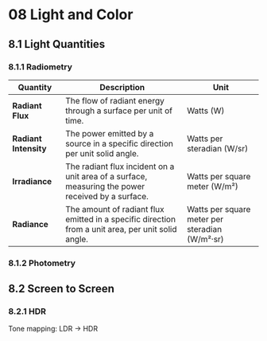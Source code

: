 # 08 Light and Color
## 8.1 Light Quantities
### 8.1.1 Radiometry

| **Quantity**         | **Description**                                                                                       | **Unit**                |
|----------------------|-------------------------------------------------------------------------------------------------------|-------------------------|
| **Radiant Flux**      | The flow of radiant energy through a surface per unit of time.                                         | Watts (W)               |
| **Radiant Intensity** | The power emitted by a source in a specific direction per unit solid angle.                            | Watts per steradian (W/sr) |
| **Irradiance**        | The radiant flux incident on a unit area of a surface, measuring the power received by a surface.      | Watts per square meter (W/m²) |
| **Radiance**          | The amount of radiant flux emitted in a specific direction from a unit area, per unit solid angle.     | Watts per square meter per steradian (W/m²·sr) |

### 8.1.2 Photometry

## 8.2 Screen to Screen
### 8.2.1 HDR
Tone mapping: LDR -> HDR

